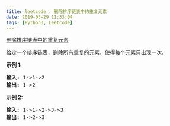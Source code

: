 ```yaml
---
title: leetcode : 删除排序链表中的重复元素
date: 2019-05-29 11:33:04
tags: [Python3, Leetcode]
---
```


[删除排序链表中的重复元素](https://leetcode-cn.com/problems/remove-duplicates-from-sorted-list/)

<p>给定一个排序链表，删除所有重复的元素，使得每个元素只出现一次。</p>

<!-- more -->

<p><strong>示例&nbsp;1:</strong></p>

<pre><strong>输入:</strong> 1-&gt;1-&gt;2
<strong>输出:</strong> 1-&gt;2
</pre>

<p><strong>示例&nbsp;2:</strong></p>

<pre><strong>输入:</strong> 1-&gt;1-&gt;2-&gt;3-&gt;3
<strong>输出:</strong> 1-&gt;2-&gt;3</pre>
